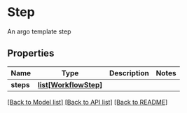 # Step

An argo template step
## Properties
Name | Type | Description | Notes
------------ | ------------- | ------------- | -------------
**steps** | [**list[WorkflowStep]**](WorkflowStep.md) |  | 

[[Back to Model list]](../README.md#documentation-for-models) [[Back to API list]](../README.md#documentation-for-api-endpoints) [[Back to README]](../README.md)


